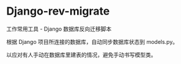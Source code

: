 # Django-rev-migrate
工作常用工具 - Django 数据库反向迁移脚本

根据 Django 项目所连接的数据库，自动同步数据库状态到 models.py。

以应对有人手动在数据库里建表的情况，避免手动书写模型类。
